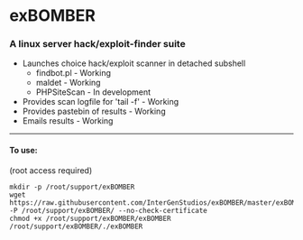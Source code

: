 # exBOMBER
### A linux server hack/exploit-finder suite

- Launches choice hack/exploit scanner in detached subshell
    - findbot.pl    - Working
    - maldet        - Working
    - PHPSiteScan - In development
- Provides scan logfile for 'tail -f' - Working
- Provides pastebin of results - Working
- Emails results - Working

---

#### To use:

(root access required)

```
mkdir -p /root/support/exBOMBER
wget https://raw.githubusercontent.com/InterGenStudios/exBOMBER/master/exBOMBER -P /root/support/exBOMBER/ --no-check-certificate
chmod +x /root/support/exBOMBER/exBOMBER
/root/support/exBOMBER/./exBOMBER
```
